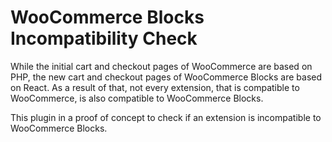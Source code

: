 # WooCommerce Blocks Incompatibility Check

While the initial cart and checkout pages of WooCommerce are based on PHP, the new cart and checkout pages of WooCommerce Blocks are based on React. As a result of that, not every extension, that is compatible to WooCommerce, is also compatible to WooCommerce Blocks.

This plugin in a proof of concept to check if an extension is incompatible to WooCommerce Blocks.
